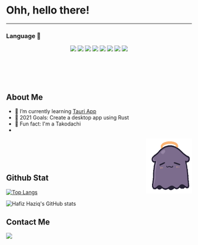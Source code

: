 
# **Ohh, hello there!**

----

### **Language** 💼

<div align="center">
<img src="https://img.shields.io/badge/Tailwind_CSS-38B2AC?style=for-the-badge&logo=tailwind-css&logoColor=white">
<img src="https://img.shields.io/badge/PHP-777BB4?style=for-the-badge&logo=php&logoColor=white">
<img src="https://img.shields.io/badge/HTML5-E34F26?style=for-the-badge&logo=html5&logoColor=white">
<img src="https://img.shields.io/badge/CSS3-1572B6?style=for-the-badge&logo=css3&logoColor=white">
<img src="https://img.shields.io/badge/JavaScript-F7DF1E?style=for-the-badge&logo=javascript&logoColor=black">
<img src="https://img.shields.io/badge/Vue.js-35495E?style=for-the-badge&logo=vue.js&logoColor=4FC08D">
<img src="https://img.shields.io/badge/Laravel-FF2D20?style=for-the-badge&logo=laravel&logoColor=white">
<img src="https://img.shields.io/badge/MySQL-78716C?style=for-the-badge&logo=mysql&logoColor=white">
</div>

<br><br>
----

## **About Me**

- 🌱 I’m currently learning <a href="https://tauri.studio/en/">Tauri App</a>
- 🥅 2021 Goals: Create a desktop app using Rust
- 🐙 Fun fact: I'm a Takodachi
- 
<img align="right"  height="150" width="124" src="./takodachi.gif" />

<br><br>
----

## **Github Stat** 

[![Top Langs](https://github-readme-stats.vercel.app/api/top-langs/?username=hafizhaziq307&layout=compact&theme=midnight-purple)](https://github.com/hafizhaziq307/github-readme-stats)

![Hafiz Haziq's GitHub stats](https://github-readme-stats.vercel.app/api?username=hafizhaziq307&count_private=true&show_icons=true&theme=midnight-purple&hide=issues,contribs,prs)

## **Contact Me**
<a href="https://wa.me/qr/WTL3VJ2MNAOVD1"></a>
<img src="https://img.shields.io/badge/WhatsApp-25D366?style=for-the-badge&logo=whatsapp&logoColor=white">
